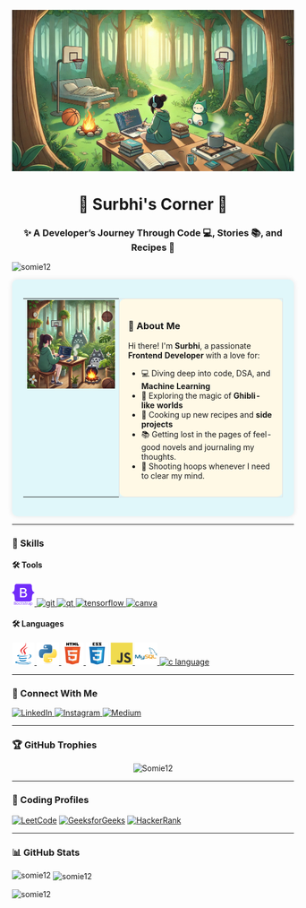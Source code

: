 [![MasterHead](https://raw.githubusercontent.com/Somie12/Somie12/main/github_banner.jpg)]()

<h1 align="center">🌟 Surbhi's Corner 🌿</h1>
<h3 align="center">✨ A Developer’s Journey Through Code 💻, Stories 📚, and Recipes 🍳</h3>

<p align="left"> 
  <img src="https://komarev.com/ghpvc/?username=somie12&label=Profile%20views&color=0e75b6&style=flat" alt="somie12" /> 
</p>

<div align="center" style="background-color:#E0F7FA; padding: 20px; border-radius: 10px; box-shadow: 0 0 10px rgba(0, 0, 0, 0.1); max-width: 800px; margin: auto;">
  <table>
    <tr>
      <td style="vertical-align: top;">
        <img align="center" alt="Coding" width="400" src="https://raw.githubusercontent.com/Somie12/Somie12/main/profile-git%20_jpg.jpg">
      </td>
      <td style="background-color: #fff9e6; padding: 15px; border: 1px solid #e0e0e0; border-radius: 10px;">
        <h3>🌿 About Me</h3>
        <p>Hi there! I'm <strong>Surbhi</strong>, a passionate <strong>Frontend Developer</strong> with a love for:</p>
        <ul>
          <li>💻 Diving deep into code, DSA, and <strong>Machine Learning</strong></li>
          <li>🌲 Exploring the magic of <strong>Ghibli-like worlds</strong></li>
          <li>🍳 Cooking up new recipes and <strong>side projects</strong></li>
          <li>📚 Getting lost in the pages of feel-good novels and journaling my thoughts.</li>
          <li>🏀 Shooting hoops whenever I need to clear my mind.</li>
        </ul>
      </td>
    </tr>
  </table>
</div>

---

### 🔧 Skills

#### 🛠️ Tools
<p align="left">
  <a href="https://getbootstrap.com" target="_blank" rel="noreferrer"> 
    <img src="https://raw.githubusercontent.com/devicons/devicon/master/icons/bootstrap/bootstrap-plain-wordmark.svg" alt="bootstrap" width="40" height="40"/> 
  </a>
  <a href="https://git-scm.com/" target="_blank" rel="noreferrer"> 
    <img src="https://www.vectorlogo.zone/logos/git-scm/git-scm-icon.svg" alt="git" width="40" height="40"/> 
  </a> 
  <a href="https://www.qt.io/" target="_blank" rel="noreferrer"> 
    <img src="https://upload.wikimedia.org/wikipedia/commons/0/0b/Qt_logo_2016.svg" alt="qt" width="40" height="40"/> 
  </a> 
  <a href="https://www.tensorflow.org" target="_blank" rel="noreferrer"> 
    <img src="https://www.vectorlogo.zone/logos/tensorflow/tensorflow-icon.svg" alt="tensorflow" width="40" height="40"/> 
  </a> 
  <a href="https://www.canva.com/" target="_blank" rel="noreferrer"> 
    <img src="https://www.vectorlogo.zone/logos/canva/canva-icon.svg" alt="canva" width="40" height="40"/> 
  </a>
</p>

#### 🛠️ Languages
<p align="left"> 
  <a href="https://www.java.com" target="_blank" rel="noreferrer"> 
    <img src="https://raw.githubusercontent.com/devicons/devicon/master/icons/java/java-original.svg" alt="java" width="40" height="40"/> 
  </a> 
  <a href="https://www.python.org" target="_blank" rel="noreferrer"> 
    <img src="https://raw.githubusercontent.com/devicons/devicon/master/icons/python/python-original.svg" alt="python" width="40" height="40"/> 
  </a> 
  <a href="https://www.w3.org/html/" target="_blank" rel="noreferrer"> 
    <img src="https://raw.githubusercontent.com/devicons/devicon/master/icons/html5/html5-original-wordmark.svg" alt="html5" width="40" height="40"/> 
  </a> 
  <a href="https://www.w3schools.com/css/" target="_blank" rel="noreferrer"> 
    <img src="https://raw.githubusercontent.com/devicons/devicon/master/icons/css3/css3-original-wordmark.svg" alt="css3" width="40" height="40"/> 
  </a> 
  <a href="https://developer.mozilla.org/en-US/docs/Web/JavaScript" target="_blank" rel="noreferrer"> 
    <img src="https://raw.githubusercontent.com/devicons/devicon/master/icons/javascript/javascript-original.svg" alt="javascript" width="40" height="40"/> 
  </a> 
  <a href="https://www.mysql.com/" target="_blank" rel="noreferrer"> 
    <img src="https://raw.githubusercontent.com/devicons/devicon/master/icons/mysql/mysql-original-wordmark.svg" alt="mysql" width="40" height="40"/> 
  </a> 
  <a href="https://www.cprogramming.com/" target="_blank" rel="noreferrer">
    <img src="https://upload.wikimedia.org/wikipedia/commons/1/19/C_Logo.png" alt="c language" width="40" height="40"/>
  </a> 
</p>

---

### 🍃 Connect With Me

<p align="left">
  <a href="https://www.linkedin.com/in/surbhikumari125/" target="_blank">
    <img src="https://img.shields.io/badge/-LinkedIn-blue?style=for-the-badge&logo=Linkedin&logoColor=white" alt="LinkedIn"/>
  </a>
  <a href="https://instagram.com/_somie_._" target="_blank">
    <img src="https://img.shields.io/badge/-Instagram-purple?style=for-the-badge&logo=instagram&logoColor=white" alt="Instagram"/>
  </a>
  <a href="https://medium.com/@surbhitiwary807" target="_blank">
    <img src="https://img.shields.io/badge/Medium-12100E?style=for-the-badge&logo=medium&logoColor=white" alt="Medium"/>
  </a>
</p>

---

### 🏆 GitHub Trophies

<p align="center">
  <img src="https://github-profile-trophy.vercel.app/?username=Somie12&theme=onedark" alt="Somie12" />
</p>

---

### 🔗 Coding Profiles

<p align="left">
  <a href="https://leetcode.com/u/Somie125/" target="_blank"><img align="center" src="https://upload.wikimedia.org/wikipedia/commons/1/19/LeetCode_logo_black.png" alt="LeetCode" height="30" width="40" /></a>
  <a href="https://www.geeksforgeeks.org/user/surbhitiwzgjz/" target="_blank"><img align="center" src="https://media.geeksforgeeks.org/wp-content/cdn-uploads/20190710102234/download3.png" alt="GeeksforGeeks" height="30" width="40" /></a>
  <a href="https://www.hackerrank.com/profile/surbhitiwary336" target="_blank"><img align="center" src="https://upload.wikimedia.org/wikipedia/commons/4/40/HackerRank_Icon-1000px.png" alt="HackerRank" height="30" width="40" /></a>
</p>

---

### 📊 GitHub Stats

<p><img align="left" src="https://github-readme-stats.vercel.app/api/top-langs?username=somie12&show_icons=true&locale=en&layout=compact" alt="somie12" /></p>

<p>&nbsp;<img align="center" src="https://github-readme-stats.vercel.app/api?username=somie12&show_icons=true&locale=en" alt="somie12" /></p>

<p><img align="center" src="https://github-readme-streak-stats.herokuapp.com/?user=somie12&" alt="somie12" /></p>

